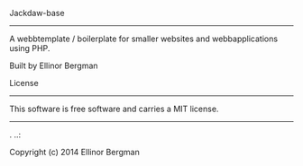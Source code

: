 Jackdaw-base

---------------------

A webbtemplate / boilerplate for smaller websites and webbapplications using PHP.

Built by Ellinor Bergman


License

--------------------
 
This software is free software and carries a MIT license.
 
 
------------------


 .
..:
 
Copyright (c) 2014 Ellinor Bergman
